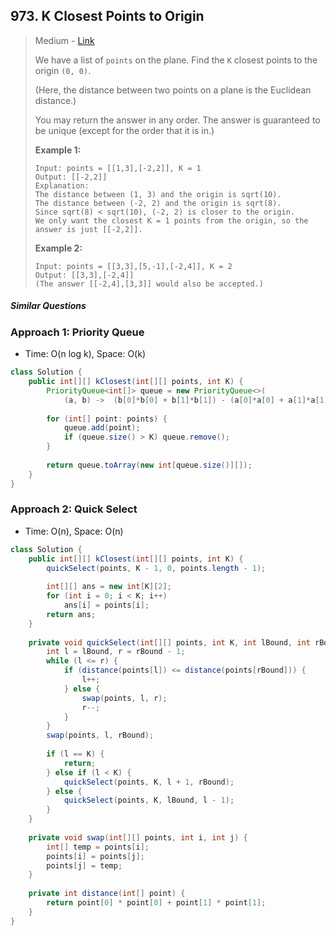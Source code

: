 ## 973. K Closest Points to Origin

> Medium - [Link](https://leetcode.com/problems/k-closest-points-to-origin/)
>
> We have a list of `points` on the plane. Find the `K` closest points to the origin `(0, 0)`.
>
> (Here, the distance between two points on a plane is the Euclidean distance.)
>
> You may return the answer in any order. The answer is guaranteed to be unique (except for the order that it is in.)
>
>  
>
> **Example 1:**
>
> ```
> Input: points = [[1,3],[-2,2]], K = 1
> Output: [[-2,2]]
> Explanation: 
> The distance between (1, 3) and the origin is sqrt(10).
> The distance between (-2, 2) and the origin is sqrt(8).
> Since sqrt(8) < sqrt(10), (-2, 2) is closer to the origin.
> We only want the closest K = 1 points from the origin, so the answer is just [[-2,2]].
> ```
>
> **Example 2:**
>
> ```
> Input: points = [[3,3],[5,-1],[-2,4]], K = 2
> Output: [[3,3],[-2,4]]
> (The answer [[-2,4],[3,3]] would also be accepted.)
> ```

##### Similar Questions



### Approach 1: Priority Queue

- Time: O(n log k), Space: O(k)

```java
class Solution {
    public int[][] kClosest(int[][] points, int K) {
        PriorityQueue<int[]> queue = new PriorityQueue<>(
            (a, b) ->  (b[0]*b[0] + b[1]*b[1]) - (a[0]*a[0] + a[1]*a[1]));
        
        for (int[] point: points) {
            queue.add(point);
            if (queue.size() > K) queue.remove();
        }
        
        return queue.toArray(new int[queue.size()][]);
    }
}
```



### Approach 2: Quick Select

- Time: O(n), Space: O(n)

```java
class Solution {
    public int[][] kClosest(int[][] points, int K) {
        quickSelect(points, K - 1, 0, points.length - 1);
        
        int[][] ans = new int[K][2];
        for (int i = 0; i < K; i++)
            ans[i] = points[i];
        return ans;
    }
    
    private void quickSelect(int[][] points, int K, int lBound, int rBound) {
        int l = lBound, r = rBound - 1;
        while (l <= r) {
            if (distance(points[l]) <= distance(points[rBound])) {
                l++;
            } else {
                swap(points, l, r);
                r--;
            }
        }
        swap(points, l, rBound);
        
        if (l == K) {
            return;
        } else if (l < K) {
            quickSelect(points, K, l + 1, rBound);
        } else {
            quickSelect(points, K, lBound, l - 1);
        }
    }
    
    private void swap(int[][] points, int i, int j) {
        int[] temp = points[i];
        points[i] = points[j];
        points[j] = temp;
    }
    
    private int distance(int[] point) {
        return point[0] * point[0] + point[1] * point[1];
    }
}
```

